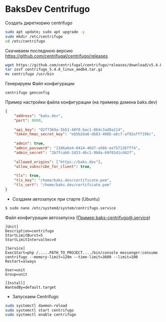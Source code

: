 # BaksDev Centrifugo

Cоздать диреткорию centrifugo

``` bash
sudo apt update; sudo apt upgrade -y
sudo mkdir /etc/centrifugo
cd /etc/centrifugo
```

Скачиваем последнюю версию https://github.com/centrifugal/centrifugo/releases

``` bash
wget https://github.com/centrifugal/centrifugo/releases/download/v5.4.8/centrifugo_5.4.8_linux_amd64.tar.gz
tar zxvf centrifugo_5.4.8_linux_amd64.tar.gz
mv centrifugo /usr/bin
```

Генерируем Файл конфигурации

``` bash
centrifugo genconfig
```

Пример настройки файла конфигурации (на примеер домена baks.dev)

``` json
{
    "address": "baks.dev",
    "port": 8000,
    
    "api_key": "02f7369a-5b51-40f8-bac1-864c3ad8a114",
    "token_hmac_secret_key": "eb5b2da6-db03-408b-abc7-af92afff196c",
    
    "admin": true,
    "admin_password": "1106a6e4-0414-46d7-a566-ee757126fff4",
    "admin_secret": "2b7fcab6-2d33-4bc1-9b8a-69f02d1cd42f",
    
    "allowed_origins": ["https://baks.dev"],
    "allow_subscribe_for_client": true,
    
    "tls": true,
    "tls_key": "/home/baks.dev/certificate.pem",
    "tls_cert": "/home/baks.dev/certificate.pem"
}
```

* Создаем автозапуск при старте (Ubuntu)

``` bash
$ sudo nano /etc/systemd/system/centrifugo.service
```

Файл конфигурации автозапуска ([Пример baks-centrifugo@.service](Resources/systemd/baks-centrifugo@.service))

``` unit file (systemd)
[Unit]
Description=centrifugo
StartLimitBurst=5
StartLimitIntervalSec=0

[Service]
ExecStart=php /.....PATH_TO_PROJECT..../bin/console messenger:consume centrifugo --memory-limit=128m --time-limit=3600 --limit=100
Restart=always

User=unit
Group=unit

[Install]
WantedBy=default.target
```

* Запускаем Centrifugo

``` bash
sudo systemctl daemon-reload
sudo systemctl start centrifugo
sudo systemctl enable centrifugo
```

